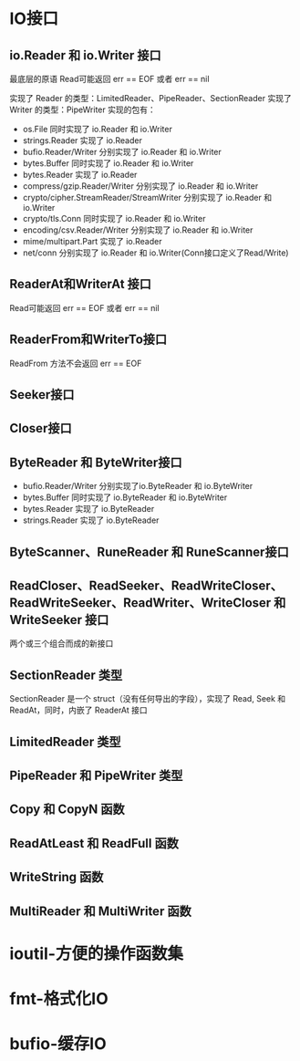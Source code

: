 # IO接口
## io.Reader 和 io.Writer 接口
最底层的原语
Read可能返回 err == EOF 或者 err == nil

实现了 Reader 的类型：LimitedReader、PipeReader、SectionReader
实现了 Writer 的类型：PipeWriter
实现的包有：
- os.File 同时实现了 io.Reader 和 io.Writer
- strings.Reader 实现了 io.Reader
- bufio.Reader/Writer 分别实现了 io.Reader 和 io.Writer
- bytes.Buffer 同时实现了 io.Reader 和 io.Writer
- bytes.Reader 实现了 io.Reader
- compress/gzip.Reader/Writer 分别实现了 io.Reader 和 io.Writer
- crypto/cipher.StreamReader/StreamWriter 分别实现了 io.Reader 和 io.Writer
- crypto/tls.Conn 同时实现了 io.Reader 和 io.Writer
- encoding/csv.Reader/Writer 分别实现了 io.Reader 和 io.Writer
- mime/multipart.Part 实现了 io.Reader
- net/conn 分别实现了 io.Reader 和 io.Writer(Conn接口定义了Read/Write)

## ReaderAt和WriterAt 接口
Read可能返回 err == EOF 或者 err == nil

## ReaderFrom和WriterTo接口

ReadFrom 方法不会返回 err == EOF


## Seeker接口

## Closer接口

## ByteReader 和 ByteWriter接口


- bufio.Reader/Writer 分别实现了io.ByteReader 和 io.ByteWriter
- bytes.Buffer 同时实现了 io.ByteReader 和 io.ByteWriter
- bytes.Reader 实现了 io.ByteReader
- strings.Reader 实现了 io.ByteReader

## ByteScanner、RuneReader 和 RuneScanner接口


## ReadCloser、ReadSeeker、ReadWriteCloser、ReadWriteSeeker、ReadWriter、WriteCloser 和 WriteSeeker 接口
两个或三个组合而成的新接口

## SectionReader 类型

SectionReader 是一个 struct（没有任何导出的字段），实现了 Read, Seek 和 ReadAt，同时，内嵌了 ReaderAt 接口


## LimitedReader 类型

## PipeReader 和 PipeWriter 类型

## Copy 和 CopyN 函数

## ReadAtLeast 和 ReadFull 函数

## WriteString 函数

## MultiReader 和 MultiWriter 函数

# ioutil-方便的操作函数集

# fmt-格式化IO

# bufio-缓存IO